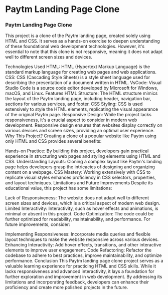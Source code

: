 # Paytm Landing Page Clone

<h3>Paytm Landing Page Clone</h3>
This project is a clone of the Paytm landing page, created solely using HTML and CSS. It serves as a hands-on exercise to deepen understanding of these foundational web development technologies. However, it's essential to note that this clone is not responsive, meaning it does not adapt well to different screen sizes and devices.

Technologies Used
HTML: HTML (Hypertext Markup Language) is the standard markup language for creating web pages and web applications.
CSS: CSS (Cascading Style Sheets) is a style sheet language used for describing the presentation of a document written in HTML.
VsCode: Visual Studio Code is a source code editor developed by Microsoft for Windows, macOS, and Linux.
Features
HTML Structure: The HTML structure mimics the layout of the Paytm landing page, including header, navigation bar, sections for various services, and footer.
CSS Styling: CSS is used extensively to style the HTML elements, replicating the visual appearance of the original Paytm page.
Responsive Design: While the project lacks responsiveness, it's a crucial aspect to consider in modern web development. Responsive design ensures that websites display correctly on various devices and screen sizes, providing an optimal user experience.
Why This Project?
Creating a clone of a popular website like Paytm using only HTML and CSS provides several benefits:

Hands-on Practice: By building this project, developers gain practical experience in structuring web pages and styling elements using HTML and CSS.
Understanding Layouts: Cloning a complex layout like Paytm's landing page helps developers grasp the intricacies of designing and organizing content on a webpage.
CSS Mastery: Working extensively with CSS to replicate visual styles enhances proficiency in CSS selectors, properties, and layout techniques.
Limitations and Future Improvements
Despite its educational value, this project has some limitations:

Lack of Responsiveness: The website does not adapt well to different screen sizes and devices, which is a critical aspect of modern web design.
Limited Interactivity: Interactivity, such as hover effects and animations, is minimal or absent in this project.
Code Optimization: The code could be further optimized for readability, maintainability, and performance.
For future improvements, consider:

Implementing Responsiveness: Incorporate media queries and flexible layout techniques to make the website responsive across various devices.
Enhancing Interactivity: Add hover effects, transitions, and other interactive elements to improve user engagement.
Code Refactoring: Refactor the codebase to adhere to best practices, improve maintainability, and optimize performance.
Conclusion
This Paytm landing page clone project serves as a valuable learning experience for practicing HTML and CSS skills. While it lacks responsiveness and advanced interactivity, it lays a foundation for further exploration and improvement in web development. By addressing its limitations and incorporating feedback, developers can enhance their proficiency and create more polished projects in the future.
